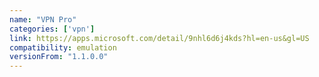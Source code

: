 ```yaml
---
name: "VPN Pro"
categories: ['vpn']
link: https://apps.microsoft.com/detail/9nhl6d6j4kds?hl=en-us&gl=US
compatibility: emulation
versionFrom: "1.1.0.0"
---
```


